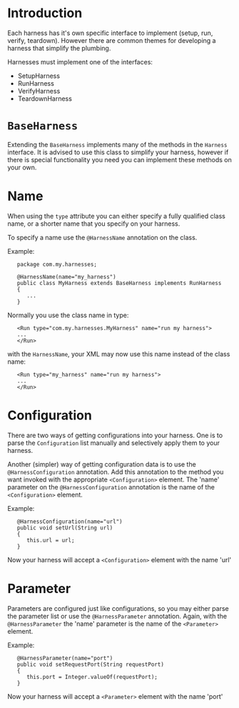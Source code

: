 # Introduction #

Each harness has it's own specific interface to implement (setup, run, verify, teardown).  However there are common themes for developing a harness that simplify the plumbing.

Harnesses must implement one of the interfaces:
  * SetupHarness
  * RunHarness
  * VerifyHarness
  * TeardownHarness


# `BaseHarness` #

Extending the `BaseHarness` implements many of the methods in the `Harness` interface.  It is advised to use this class to simplify your harness, however if there is special functionality you need you can implement these methods on your own.

# Name #
When using the `type` attribute you can either specify a fully qualified class name, or a shorter name that you specify on your harness.

To specify a name use the `@HarnessName` annotation on the class.

Example:
```
   package com.my.harnesses;

   @HarnessName(name="my_harness")
   public class MyHarness extends BaseHarness implements RunHarness
   {
      ...
   }
```
Normally you use the class name in type:
```
   <Run type="com.my.harnesses.MyHarness" name="run my harness">
   ...
   </Run>
```

with the `HarnessName`, your XML may now use this name instead of the class name:
```
   <Run type="my_harness" name="run my harness">
   ...
   </Run>
```


# Configuration #
There are two ways of getting configurations into your harness.  One is to parse the `Configuration` list manually and selectively apply them to your harness.

Another (simpler) way of getting configuration data is to use the `@HarnessConfiguration` annotation.  Add this annotation to the method you want invoked with the appropriate `<Configuration>` element.  The 'name' parameter on the `@HarnessConfiguration` annotation is the name of the `<Configuration>` element.

Example:
```
   @HarnessConfiguration(name="url")
   public void setUrl(String url)
   {
      this.url = url;
   }
```
Now your harness will accept a `<Configuration>` element with the name 'url'


# Parameter #
Parameters are configured just like configurations, so you may either parse the parameter list or use the `@HarnessParameter` annotation.  Again, with the `@HarnessParameter` the 'name' parameter is the name of the `<Parameter>` element.

Example:
```
   @HarnessParameter(name="port")
   public void setRequestPort(String requestPort)
   {
      this.port = Integer.valueOf(requestPort);
   }
```
Now your harness will accept a `<Parameter>` element with the name 'port'